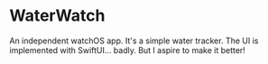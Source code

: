 # WaterWatch
An independent watchOS app.  It's a simple water tracker.  The UI is implemented with SwiftUI... badly.  But I aspire to make it better!
